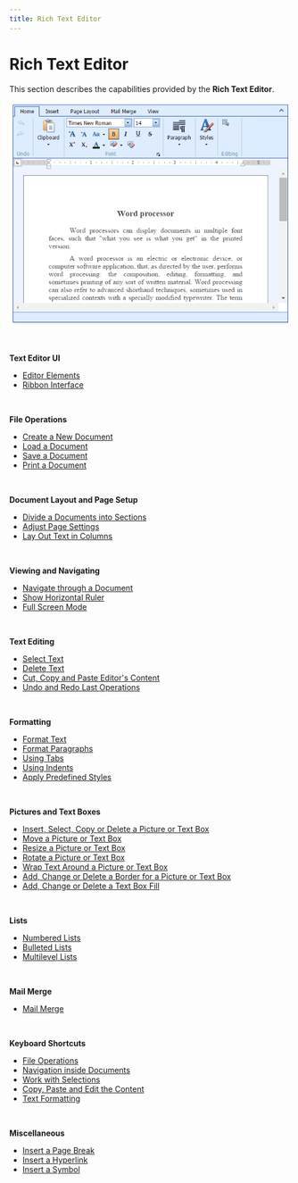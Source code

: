 ```yaml
---
title: Rich Text Editor
---
```

# Rich Text Editor
This section describes the capabilities provided by the **Rich Text Editor**.

![EUD_ASPxRichEdit_MainPicture](../images/img117723.png)

&nbsp;

**Text Editor UI**
* [Editor Elements](rich-text-editor/text-editor-ui/editor-elements.md)
* [Ribbon Interface](rich-text-editor/text-editor-ui/ribbon-interface.md)

&nbsp;

**File Operations**
* [Create a New Document](rich-text-editor/file-operations/create-a-new-document.md)
* [Load a Document](rich-text-editor/file-operations/load-a-document.md)
* [Save a Document](rich-text-editor/file-operations/save-a-document.md)
* [Print a Document](rich-text-editor/file-operations/print-a-document.md)

&nbsp;

**Document Layout and Page Setup**
* [Divide a Documents into Sections](rich-text-editor/document-layout-and-page-setup/divide-a-documents-into-sections.md)
* [Adjust Page Settings](rich-text-editor/document-layout-and-page-setup/adjust-page-settings.md)
* [Lay Out Text in Columns](rich-text-editor/document-layout-and-page-setup/lay-out-text-in-columns.md)

&nbsp;

**Viewing and Navigating**
* [Navigate through a Document](rich-text-editor/viewing-and-navigating/navigate-through-a-document.md)
* [Show Horizontal Ruler](rich-text-editor/viewing-and-navigating/show-horizontal-ruler.md)
* [Full Screen Mode](rich-text-editor/viewing-and-navigating/full-screen-mode.md)

&nbsp;

**Text Editing**
* [Select Text](rich-text-editor/text-editing/select-text.md)
* [Delete Text](rich-text-editor/text-editing/delete-text.md)
* [Cut, Copy and Paste Editor's Content](rich-text-editor/text-editing/cut-copy-and-paste-editors-content.md)
* [Undo and Redo Last Operations](rich-text-editor/text-editing/undo-and-redo-last-operations.md)

&nbsp;

**Formatting**
* [Format Text](rich-text-editor/formatting/format-text.md)
* [Format Paragraphs](rich-text-editor/formatting/format-paragraphs.md)
* [Using Tabs](rich-text-editor/formatting/using-tabs.md)
* [Using Indents](rich-text-editor/formatting/using-indents.md)
* [Apply Predefined Styles](rich-text-editor/formatting/apply-predefined-styles.md)

&nbsp;

**Pictures and Text Boxes**
* [Insert, Select, Copy or Delete a Picture or Text Box](rich-text-editor/pictures-and-text-boxes/insert-select-copy-or-delete-a-picture-or-text-box.md)
* [Move a Picture or Text Box](rich-text-editor/pictures-and-text-boxes/move-a-picture-or-text-box.md)
* [Resize a Picture or Text Box](rich-text-editor/pictures-and-text-boxes/resize-a-picture-or-text-box.md)
* [Rotate a Picture or Text Box](rich-text-editor/pictures-and-text-boxes/rotate-a-picture-or-text-box.md)
* [Wrap Text Around a Picture or Text Box](rich-text-editor/pictures-and-text-boxes/wrap-text-around-a-picture-or-text-box.md)
* [Add, Change or Delete a Border for a Picture or Text Box](rich-text-editor/pictures-and-text-boxes/add-change-or-delete-a-border-for-a-picture-or-text-box.md)
* [Add, Change or Delete a Text Box Fill](rich-text-editor/pictures-and-text-boxes/add-change-or-delete-a-text-box-fill.md)

&nbsp;

**Lists**
* [Numbered Lists](rich-text-editor/lists/numbered-lists.md)
* [Bulleted Lists](rich-text-editor/lists/bulleted-lists.md)
* [Multilevel Lists](rich-text-editor/lists/multilevel-lists.md)

&nbsp;

**Mail Merge**
* [Mail Merge](rich-text-editor/mail-merge.md)

&nbsp;

**Keyboard Shortcuts**
* [File Operations](rich-text-editor/keyboard-shortcuts/file-operations.md)
* [Navigation inside Documents](rich-text-editor/keyboard-shortcuts/navigation-inside-documents.md)
* [Work with Selections ](rich-text-editor/keyboard-shortcuts/work-with-selections.md)
* [Copy, Paste and Edit the Content](rich-text-editor/keyboard-shortcuts/copy-paste-and-edit-the-content.md)
* [Text Formatting](rich-text-editor/keyboard-shortcuts/text-formatting.md)

&nbsp;

**Miscellaneous**
* [Insert a Page Break](rich-text-editor/miscellaneous/insert-a-page-break.md)
* [Insert a Hyperlink](rich-text-editor/miscellaneous/insert-a-hyperlink.md)
* [Insert a Symbol](rich-text-editor/miscellaneous/insert-a-symbol.md)